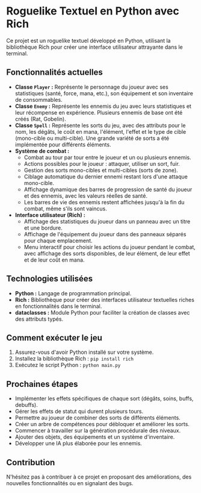 # Roguelike Textuel en Python avec Rich

Ce projet est un roguelike textuel développé en Python, utilisant la bibliothèque Rich pour créer une interface utilisateur attrayante dans le terminal.

## Fonctionnalités actuelles

* **Classe `Player` :** Représente le personnage du joueur avec ses statistiques (santé, force, mana, etc.), son équipement et son inventaire de consommables.
* **Classe `Enemy` :** Représente les ennemis du jeu avec leurs statistiques et leur récompense en expérience. Plusieurs ennemis de base ont été créés (Rat, Gobelin).
* **Classe `Spell` :** Représente les sorts du jeu, avec des attributs pour le nom, les dégâts, le coût en mana, l'élément, l'effet et le type de cible (mono-cible ou multi-cible). Une grande variété de sorts a été implémentée pour différents éléments.
* **Système de combat :**
    * Combat au tour par tour entre le joueur et un ou plusieurs ennemis.
    * Actions possibles pour le joueur : attaquer, utiliser un sort, fuir.
    * Gestion des sorts mono-cibles et multi-cibles (sorts de zone).
    * Ciblage automatique du dernier ennemi restant lors d'une attaque mono-cible.
    * Affichage dynamique des barres de progression de santé du joueur et des ennemis, avec les valeurs réelles de santé.
    * Les barres de vie des ennemis restent affichées jusqu'à la fin du combat, même s'ils sont vaincus.
* **Interface utilisateur (Rich) :**
    * Affichage des statistiques du joueur dans un panneau avec un titre et une bordure.
    * Affichage de l'équipement du joueur dans des panneaux séparés pour chaque emplacement.
    * Menu interactif pour choisir les actions du joueur pendant le combat, avec affichage des sorts disponibles, de leur élément, de leur effet et de leur coût en mana.

## Technologies utilisées

* **Python :** Langage de programmation principal.
* **Rich :** Bibliothèque pour créer des interfaces utilisateur textuelles riches en fonctionnalités dans le terminal.
* **dataclasses :** Module Python pour faciliter la création de classes avec des attributs typés.

## Comment exécuter le jeu

1. Assurez-vous d'avoir Python installé sur votre système.
2. Installez la bibliothèque Rich : `pip install rich`
3. Exécutez le script Python : `python main.py`

## Prochaines étapes

* Implémenter les effets spécifiques de chaque sort (dégâts, soins, buffs, debuffs).
* Gérer les effets de statut qui durent plusieurs tours.
* Permettre au joueur de combiner des sorts de différents éléments.
* Créer un arbre de compétences pour débloquer et améliorer les sorts.
* Commencer à travailler sur la génération procédurale des niveaux.
* Ajouter des objets, des équipements et un système d'inventaire.
* Développer une IA plus élaborée pour les ennemis.

## Contribution

N'hésitez pas à contribuer à ce projet en proposant des améliorations, des nouvelles fonctionnalités ou en signalant des bugs.
